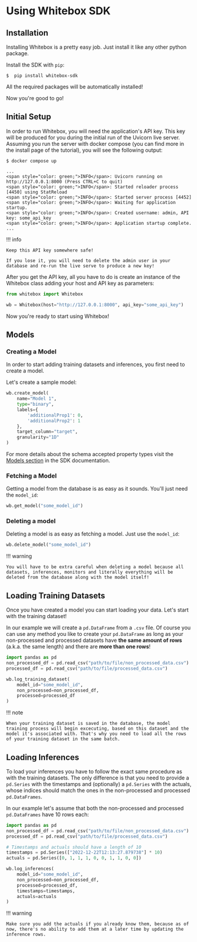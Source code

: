 # Using Whitebox SDK

## Installation

Installing Whitebox is a pretty easy job. Just install it like any other python package.

Install the SDK with `pip`:

<div class="termy">

```console
$  pip install whitebox-sdk
```

</div>

All the required packages will be automatically installed!

Now you're good to go!

## Initial Setup

In order to run Whitebox, you will need the application's API key.
This key will be produced for you during the initial run of the Uvicorn live server.
Assuming you run the server with docker compose (you can find more in the install page of the tutorial), you will see the following output:

<div class="termy">

```console
$ docker compose up

...
<span style="color: green;">INFO</span>: Uvicorn running on http://127.0.0.1:8000 (Press CTRL+C to quit)
<span style="color: green;">INFO</span>: Started reloader process [4450] using StatReload
<span style="color: green;">INFO</span>: Started server process [4452]
<span style="color: green;">INFO</span>: Waiting for application startup.
<span style="color: green;">INFO</span>: Created username: admin, API key: some_api_key
<span style="color: green;">INFO</span>: Application startup complete.
...
```

</div>

!!! info

    Keep this API key somewhere safe!

    If you lose it, you will need to delete the admin user in your database and re-run the live serve to produce a new key!

After you get the API key, all you have to do is create an instance of the Whitebox class adding your host and API key as parameters:

```Python
from whitebox import Whitebox

wb = Whitebox(host="http://127.0.0.1:8000", api_key="some_api_key")
```

Now you're ready to start using Whitebox!

## Models

### Creating a Model

In order to start adding training datasets and inferences, you first need to create a model.

Let's create a sample model:

```Python
wb.create_model(
    name="Model 1",
    type="binary",
    labels={
        'additionalProp1': 0,
        'additionalProp2': 1
    },
    target_column="target",
    granularity="1D"
)
```

For more details about the schema accepted property types visit the [Models section](../../sdk-docs/#models) in the SDK documentation.

### Fetching a Model

Getting a model from the database is as easy as it sounds. You'll just need the `model_id`:

```Python
wb.get_model("some_model_id")
```

### Deleting a model

Deleting a model is as easy as fetching a model. Just use the `model_id`:

```Python
wb.delete_model("some_model_id")
```

!!! warning

    You will have to be extra careful when deleting a model because all datasets, inferences, monitors and literally everything will be deleted from the database along with the model itself!

## Loading Training Datasets

Once you have created a model you can start loading your data. Let's start with the training dataset!

In our example we will create a `pd.DataFrame` from a `.csv` file. Of course you can use any method you like to create your `pd.DataFrame` as long as your non-processed and processed datasets have **the same amount of rows** (a.k.a. the same length) and there are **more than one rows**!

```Python
import pandas as pd
non_processed_df = pd.read_csv("path/to/file/non_processed_data.csv")
processed_df = pd.read_csv("path/to/file/processed_data.csv")

wb.log_training_dataset(
    model_id="some_model_id",
    non_processed=non_processed_df,
    processed=processed_df
)
```

!!! note

    When your training dataset is saved in the database, the model training process will begin excecuting, based on this dataset and the model it's associated with. That's why you need to load all the rows of your training dataset in the same batch.

## Loading Inferences

To load your inferences you have to follow the exact same procedure as with the training datasets. The only difference is that you need to provide a `pd.Series` with the timestamps and (optionally) a `pd.Series` with the actuals, whose indices should match the ones in the non-processed and processed `pd.DataFrames`.

In our example let's assume that both the non-processed and processed `pd.DataFrames` have 10 rows each:

```Python
import pandas as pd
non_processed_df = pd.read_csv("path/to/file/non_processed_data.csv")
processed_df = pd.read_csv("path/to/file/processed_data.csv")

# Timestamps and actuals should have a length of 10
timestamps = pd.Series(["2022-12-22T12:13:27.879738"] * 10)
actuals = pd.Series([0, 1, 1, 1, 0, 0, 1, 1, 0, 0])

wb.log_inferences(
    model_id="some_model_id",
    non_processed=non_processed_df,
    processed=processed_df,
    timestamps=timestamps,
    actuals=actuals
)
```

!!! warning

    Make sure you add the actuals if you already know them, because as of now, there's no ability to add them at a later time by updating the inference rows.
